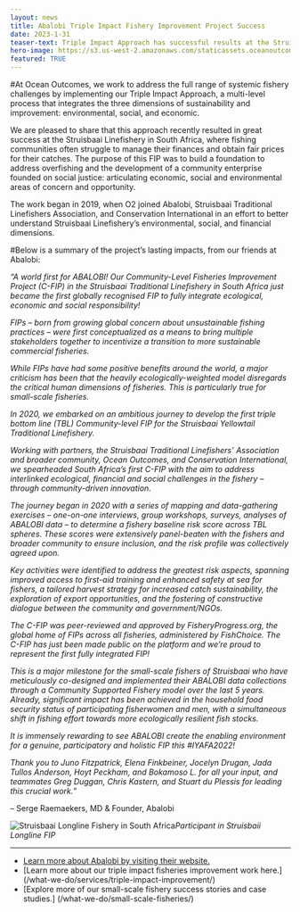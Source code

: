 ```yaml
---
layout: news
title: Abalobi Triple Impact Fishery Improvement Project Success
date: 2023-1-31
teaser-text: Triple Impact Approach has successful results at the Struisbaai Linefishery in South Africa.
hero-image: https://s3.us-west-2.amazonaws.com/staticassets.oceanoutcomes.org/hero+photos/abalobi1100hero.png
featured: TRUE
---
```


#At Ocean Outcomes, we work to address the full range of systemic fishery challenges by implementing our Triple Impact Approach, a multi-level process that integrates the three dimensions of sustainability and improvement: environmental, social, and economic.  

We are pleased to share that this approach recently resulted in great success at the Struisbaai Linefishery in South Africa, where fishing communities often struggle to manage their finances and obtain fair prices for their catches. The purpose of this FIP was to build a foundation to address overfishing and the development of a community enterprise founded on social justice: articulating economic, social and environmental areas of concern and opportunity.  

The work began in 2019, when O2 joined Abalobi, Struisbaai Traditional Linefishers Association, and Conservation International in an effort to better understand Struisbaai Linefishery’s environmental, social, and financial dimensions.  

#Below is a summary of the project’s lasting impacts, from our friends at Abalobi:

*“A world first for ABALOBI! Our Community-Level Fisheries Improvement Project (C-FIP) in the Struisbaai Traditional Linefishery in South Africa just became the first globally recognised FIP to fully integrate ecological, economic and social responsibility!*  

*FIPs – born from growing global concern about unsustainable fishing practices – were first conceptualized as a means to bring multiple stakeholders together to incentivize a transition to more sustainable commercial fisheries.*  

*While FIPs have had some positive benefits around the world, a major criticism has been that the heavily ecologically-weighted model disregards the critical human dimensions of fisheries. This is particularly true for small-scale fisheries.*  

*In 2020, we embarked on an ambitious journey to develop the first triple bottom line (TBL) Community-level FIP for the Struisbaai Yellowtail Traditional Linefishery.*  

*Working with partners, the Struisbaai Traditional Linefishers’ Association and broader community, Ocean Outcomes, and Conservation International, we spearheaded South Africa’s first C-FIP with the aim to address interlinked ecological, financial and social challenges in the fishery – through community-driven innovation.*  

*The journey began in 2020 with a series of mapping and data-gathering exercises – one-on-one interviews, group workshops, surveys, analyses of ABALOBI data – to determine a fishery baseline risk score across TBL spheres. These scores were extensively panel-beaten with the fishers and broader community to ensure inclusion, and the risk profile was collectively agreed upon.*  

*Key activities were identified to address the greatest risk aspects, spanning improved access to first-aid training and enhanced safety at sea for fishers, a tailored harvest strategy for increased catch sustainability, the exploration of export opportunities, and the fostering of constructive dialogue between the community and government/NGOs.*  

*The C-FIP was peer-reviewed and approved by FisheryProgress.org, the global home of FIPs across all fisheries, administered by FishChoice. The C-FIP has just been made public on the platform and we’re proud to represent the first fully integrated FIP!*  

*This is a major milestone for the small-scale fishers of Struisbaai who have meticulously co-designed and implemented their ABALOBI data collections through a Community Supported Fishery model over the last 5 years. Already, significant impact has been achieved in the household food security status of participating fisherwomen and men, with a simultaneous shift in fishing effort towards more ecologically resilient fish stocks.*  

*It is immensely rewarding to see ABALOBI create the enabling environment for a genuine, participatory and holistic FIP this #IYAFA2022!*  

*Thank you to Juno Fitzpatrick, Elena Finkbeiner, Jocelyn Drugan, Jada Tullos Anderson, Hoyt Peckham, and Bokamoso L. for all your input, and teammates Greg Duggan, Chris Kastern, and Stuart du Plessis for leading this crucial work.”*

– Serge Raemaekers, MD & Founder, Abalobi 


![Struisbaai Longline Fishery in South Africa](https://s3.us-west-2.amazonaws.com/staticassets.oceanoutcomes.org/hero+photos/Abalobi-Struisbaai_image100.png)*Participant in Struisbaii Longline FIP*

----

* <a href="https://abalobi.org" target="_blank">Learn more about Abalobi by visiting their website.</a>
* [Learn more about our triple impact fisheries improvement work here.] (/what-we-do/services/triple-impact-improvement/)
* [Explore more of our small-scale fishery success stories and case studies.] (/what-we-do/small-scale-fisheries/)

  
